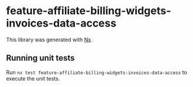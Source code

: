 # feature-affiliate-billing-widgets-invoices-data-access

This library was generated with [Nx](https://nx.dev).

## Running unit tests

Run `nx test feature-affiliate-billing-widgets-invoices-data-access` to execute the unit tests.
